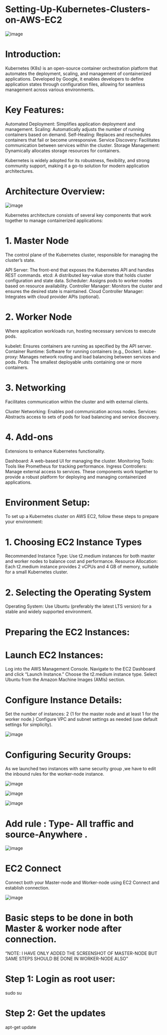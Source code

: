 # Setting-Up-Kubernetes-Clusters-on-AWS-EC2

![image](https://github.com/user-attachments/assets/6bade0c9-907f-4cea-bbd6-d5e5a95de9e6)

# Introduction:
Kubernetes (K8s) is an open-source container orchestration platform that automates the deployment, scaling, and management of containerized applications. Developed by Google, it enables developers to define application states through configuration files, allowing for seamless management across various environments.

# Key Features:
Automated Deployment: Simplifies application deployment and management.
Scaling: Automatically adjusts the number of running containers based on demand.
Self-Healing: Replaces and reschedules containers that fail or become unresponsive.
Service Discovery: Facilitates communication between services within the cluster.
Storage Management: Dynamically allocates storage resources for containers.

Kubernetes is widely adopted for its robustness, flexibility, and strong community support, making it a go-to solution for modern application architectures.

# Architecture Overview:

![image](https://github.com/user-attachments/assets/167d324e-12a5-4232-92a2-151806c71bc6)

Kubernetes architecture consists of several key components that work together to manage containerized applications:

# 1. Master Node
The control plane of the Kubernetes cluster, responsible for managing the cluster’s state.

API Server: The front-end that exposes the Kubernetes API and handles REST commands.
etcd: A distributed key-value store that holds cluster configuration and state data.
Scheduler: Assigns pods to worker nodes based on resource availability.
Controller Manager: Monitors the cluster and ensures the desired state is maintained.
Cloud Controller Manager: Integrates with cloud provider APIs (optional).

# 2. Worker Node
Where application workloads run, hosting necessary services to execute pods.

kubelet: Ensures containers are running as specified by the API server.
Container Runtime: Software for running containers (e.g., Docker).
kube-proxy: Manages network routing and load balancing between services and pods.
Pods: The smallest deployable units containing one or more containers.

# 3. Networking
Facilitates communication within the cluster and with external clients.

Cluster Networking: Enables pod communication across nodes.
Services: Abstracts access to sets of pods for load balancing and service discovery.

# 4. Add-ons
Extensions to enhance Kubernetes functionality.

Dashboard: A web-based UI for managing the cluster.
Monitoring Tools: Tools like Prometheus for tracking performance.
Ingress Controllers: Manage external access to services.
These components work together to provide a robust platform for deploying and managing containerized applications.

# Environment Setup:
To set up a Kubernetes cluster on AWS EC2, follow these steps to prepare your environment:

# 1. Choosing EC2 Instance Types
Recommended Instance Type: Use t2.medium instances for both master and worker nodes to balance cost and performance.
Resource Allocation: Each t2.medium instance provides 2 vCPUs and 4 GB of memory, suitable for a small Kubernetes cluster.
# 2. Selecting the Operating System
Operating System: Use Ubuntu (preferably the latest LTS version) for a stable and widely supported environment.

# Preparing the EC2 Instances:
# Launch EC2 Instances:
Log into the AWS Management Console.
Navigate to the EC2 Dashboard and click “Launch Instance.”
Choose the t2.medium instance type.
Select Ubuntu from the Amazon Machine Images (AMIs) section.

# Configure Instance Details:
Set the number of instances: 2 {1 for the master node and at least 1 for the worker node.}
Configure VPC and subnet settings as needed (use default settings for simplicity).

![image](https://github.com/user-attachments/assets/866d27db-c15a-49fa-9690-d59cb784b86d)

# Configuring Security Groups:
As we launched two instances with same security group ,we have to edit the inbound rules for the worker-node instance.

![image](https://github.com/user-attachments/assets/c15ce4e6-bd51-4dd4-949b-b8aa701613bb)

![image](https://github.com/user-attachments/assets/c54f1f43-cd83-44af-b45c-63089366c80f)

![image](https://github.com/user-attachments/assets/34f53874-fa56-44b7-9192-fd186821d858)

# Add rule : Type- All traffic and source-Anywhere .

![image](https://github.com/user-attachments/assets/63dfb0e5-92a6-4ba6-bd70-4c03c654279f)

# EC2 Connect
Connect both your Master-node and Worker-node using EC2 Connect and establish connection.

![image](https://github.com/user-attachments/assets/46cbc00a-d88a-4ec4-b507-ae13bdbdce1e)

# Basic steps to be done in both Master & worker node after connection.
 “NOTE: I HAVE ONLY ADDED THE SCREENSHOT OF MASTER-NODE BUT SAME STEPS SHOULD BE DONE IN WORKER-NODE ALSO”

# Step 1: Login as root user:
sudo su
# Step 2: Get the updates
apt-get update















